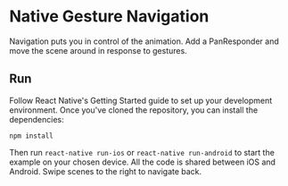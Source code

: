 # Native Gesture Navigation
Navigation puts you in control of the animation. Add a PanResponder and move the scene around in response to gestures.

## Run
Follow React Native's Getting Started guide to set up your development environment. Once you've cloned the repository, you can install the dependencies:

    npm install

Then run `react-native run-ios` or `react-native run-android` to start the example on your chosen device. All the code is shared between iOS and Android. Swipe scenes to the right to navigate back.